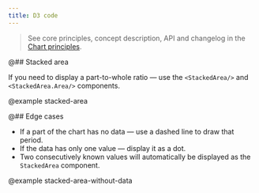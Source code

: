 ```yaml
---
title: D3 code
---
```


> See core principles, concept description, API and changelog in the [Chart principles](/data-display/d3-chart/).

@## Stacked area

If you need to display a part-to-whole ratio — use the `<StackedArea/>` and `<StackedArea.Area/>` components.

@example stacked-area

@## Edge cases

- If a part of the chart has no data — use a dashed line to draw that period.
- If the data has only one value — display it as a dot.
- Two consecutively known values will automatically be displayed as the `StackedArea` component.

@example stacked-area-without-data
